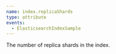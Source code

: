 ```yaml
---
name: index.replicaShards
type: attribute
events:
  - ElasticsearchIndexSample
---
```


The number of replica shards in the index.